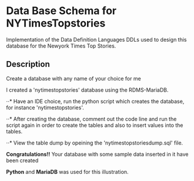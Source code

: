 # Data Base Schema for NYTimesTopstories



Implementation of the Data Definition Languages DDLs used to design this database for the Newyork Times Top Stories.



## Description



Create a database with any name of your choice for me

I created a 'nytimestopstories' database using the RDMS-MariaDB.

⋅⋅* Have an IDE choice, run the python script which creates the database, for instance 'nytimestopstories'.

⋅⋅* After creating the database, comment out the code line and run the script again in order to create the tables and also to insert values into the tables.

⋅⋅* View the table dump by opeining the 'nytimestopstoriesdump.sql' file.


**Congratulations!!** Your database with some sample data inserted in it have been created


**Python** and **MariaDB** was used for this illustration.

